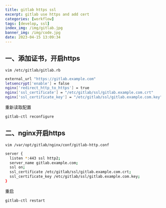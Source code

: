 ```yaml
---
title: gitlab https ssl
excerpt: gitlab use https and add cert
categories: [workflow]
tags: [develop, ssl]
index_img: /img/gitlab.jpg
banner_img: /img/code.jpg
date: 2023-04-15 13:09:34
---
```


## 一、添加证书，开启https

`vim /etc/gitlab/gitlab.rb`

```sh
external_url "https://gitlab.example.com"
letsencrypt['enable'] = false
nginx['redirect_http_to_https'] = true
nginx['ssl_certificate'] = "/etc/gitlab/ssl/gitlab.example.com.crt"
nginx['ssl_certificate_key'] = "/etc/gitlab/ssl/gitlab.example.com.key"
```

重新读取配置
```sh
gitlab-ctl reconfigure
```

## 二、nginx开启https

`vim /var/opt/gitlab/nginx/conf/gitlab-http.conf`

```sh
server {
  listen *:443 ssl http2;
  server_name gitlab.example.com;
  ssl on;
  ssl_certificate /etc/gitlab/ssl/gitlab.example.com.crt;
  ssl_certificate_key /etc/gitlab/ssl/gitlab.example.com.key;
}
```

重启
```sh
gitlab-ctl restart
```